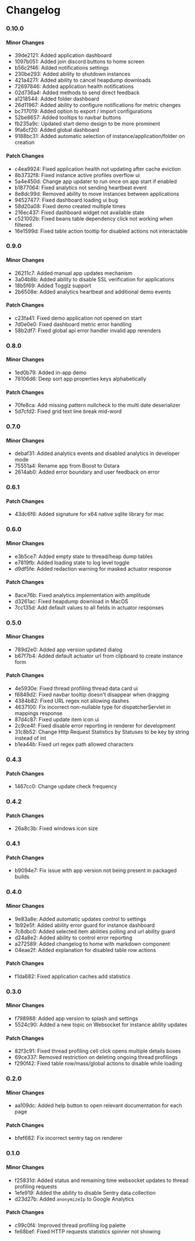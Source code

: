 # Changelog

### 0.10.0

#### Minor Changes

* 39de2121: Added application dashboard
* 1097b051: Added join discord buttons to home screen
* b56c2f46: Added notifications settings
* 230be293: Added ability to shutdown instances
* 421a4271: Added ability to cancel heapdump downloads
* 72697846: Added application health notifications
* 02d736a4: Added methods to send direct feedback
* a1218544: Added folder dashboard
* 26d11967: Added ability to configure notifications for metric changes
* bc717019: Added option to export / import configurations
* 52be8657: Added tooltips to navbar buttons
* fb235a9c: Updated start demo design to be more prominent
* 9fa6cf20: Added global dashboard
* 9188bc31: Added automatic selection of instance/application/folder on creation

#### Patch Changes

* c4ea9924: Fixed application health not updating after cache eviction
* 8b3732f8: Fixed instance active profiles overflow ui
* 5a4e450d: Change app updater to run once on app start if enabled
* b1877064: Fixed analytics not sending heartbeat event
* 8e8dc99d: Removed ability to move instances between applications
* 94527477: Fixed dashboard loading ui bug
* 58d20a08: Fixed demo created multiple times
* 216ec437: Fixed dashboard widget not available state
* c521002b: Fixed beans table dependency click not working when filtered
* 16e1599d: Fixed table action tooltip for disabled actions not interactable

### 0.9.0

#### Minor Changes

* 26211c7: Added manual app updates mechanism
* 3a04b8b: Added ability to disable SSL verification for applications
* 18b5f69: Added Togglz support
* 2b6508e: Added analytics heartbeat and additional demo events

#### Patch Changes

* c23fa41: Fixed demo application not opened on start
* 7d0e0e0: Fixed dashboard metric error handling
* 58b2df7: Fixed global api error handler invalid app rerenders

### 0.8.0

#### Minor Changes

* 1ed0b79: Added in-app demo
* 78106d6: Deep sort app properties keys alphabetically

#### Patch Changes

* 70fe8ca: Add missing pattern nullcheck to the multi date deserializer
* 5d7cfd2: Fixed grid text line break mid-word

### 0.7.0

#### Minor Changes

* debaf31: Added analytics events and disabled analytics in developer mode
* 75551a4: Rename app from Boost to Ostara
* 2614ab0: Added error boundary and user feedback on error

### 0.6.1

#### Patch Changes

* 43dc6f6: Added signature for x64 native sqlite library for mac

### 0.6.0

#### Minor Changes

* e3b5ce7: Added empty state to thread/heap dump tables
* e7819fb: Added loading state to log level toggle
* d9df5fe: Added redaction warning for masked actuator response

#### Patch Changes

* 8ace76b: Fixed analytics implementation with amplitude
* d3261ac: Fixed heapdump download in MacOS
* 7cc135d: Add default values to all fields in actuator responses

### 0.5.0

#### Minor Changes

* 789d2e0: Added app version updated dialog
* b67f7b4: Added default actuator url from clipboard to create instance form

#### Patch Changes

* 4e5930e: Fixed thread profiling thread data card ui
* f6849d2: Fixed navbar tooltip doesn't disappear when dragging
* 4384b82: Fixed URL regex not allowing dashes
* 4637100: Fix incorrect non-nullable type for dispatcherServlet in mappings response
* 87d4c87: Fixed update item icon ui
* 2c9ce4f: Fixed disable error reporting in renderer for development
* 31c8b52: Change Http Request Statistics by Statuses to be key by string instead of int
* b1ea44b: Fixed url regex path allowed characters

### 0.4.3

#### Patch Changes

* 1467cc0: Change update check frequency

### 0.4.2

#### Patch Changes

* 26a8c3b: Fixed windows icon size

### 0.4.1

#### Patch Changes

* b9094e7: Fix issue with app version not being present in packaged builds

### 0.4.0

#### Minor Changes

* 9e83a8e: Added automatic updates control to settings
* 1b92e5f: Added ability error guard for instance dashboard
* 7c8dbc0: Added selected item abilities polling and url ability guard
* d24a8e2: Added ability to control error reporting
* a272589: Added changelog to home with markdown component
* 04eae2f: Added explanation for disabled table row actions

#### Patch Changes

* f1da682: Fixed application caches add statistics

### 0.3.0

#### Minor Changes

* f798988: Added app version to splash and settings
* 5524c90: Added a new topic on Websocket for instance ability updates

#### Patch Changes

* 82f3c91: Fixed thread profiling cell click opens multiple details boxes
* 69ce337: Removed restriction on deleting ongoing thread profilings
* f290f42: Fixed table row/mass/global actions to disable while loading

### 0.2.0

#### Minor Changes

* aa109dc: Added help button to open relevant documentation for each page

#### Patch Changes

* bfef682: Fix incorrect sentry tag on renderer

### 0.1.0

#### Minor Changes

* f25831d: Added status and remaining time websocket updates to thread profiling requests
* 1efe919: Added the ability to disable Sentry data collection
* d23d27b: Added `anonymizeIp` to Google Analytics

#### Patch Changes

* c99c0f4: Improved thread profiling log palette
* fe68bef: Fixed HTTP requests statistics spinner not showing
